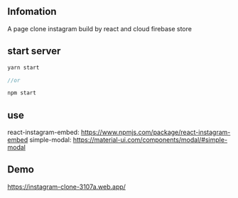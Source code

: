 ## Infomation
A page clone instagram build by react and cloud firebase store

## start server
```javascript
yarn start

//or

npm start
```

## use
react-instagram-embed: https://www.npmjs.com/package/react-instagram-embed
simple-modal: https://material-ui.com/components/modal/#simple-modal

## Demo
https://instagram-clone-3107a.web.app/
